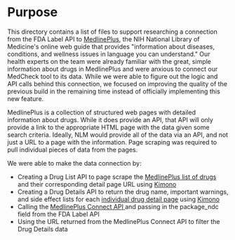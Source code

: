 

Purpose
=======

This directory contains a list of files to support researching a connection from the FDA Label API to [MedlinePlus](http://www.nlm.nih.gov/medlineplus/medlineplus.html), the NIH National Library of Medicine's online web guide that provides "information about diseases, conditions, and wellness issues in language you can understand." Our health experts on the team were already familiar with the great, simple information about drugs in MedlinePlus and were anxious to connect our MedCheck tool to its data. While we were able to figure out the logic and API calls behind this connection, we focused on improving the quality of the previous build in the remaining time instead of officially implementing this new feature.


MedlinePlus is a collection of structured web pages with detailed information about drugs. While it does provide an API, that API will only provide a link to the appropriate HTML page with the data given some search criteria. Ideally, NLM would provide all of the data via an API, and not just a URL to a page with the information. Page scraping was required to pull individual pieces of data from the pages.

We were able to make the data connection by:

* Creating a Drug List API to page scrape the [MedlinePlus list of drugs](http://www.nlm.nih.gov/medlineplus/druginformation.html) and their corresponding detail page URL using [Kimono](https://www.kimonolabs.com/)
* Creating a Drug Details API to return the drug name, important warnings, and side effect lists for each [individual drug detail page](http://www.nlm.nih.gov/medlineplus/druginfo/meds/a682159.html) using [Kimono](https://www.kimonolabs.com/)
* Calling the [MedlinePlus Connect API ](http://www.nlm.nih.gov/medlineplus/connect/service.html)and passing in the package_ndc field from the FDA Label API
* Using the URL returned from the MedlinePlus Connect API to filter the Drug Details data


